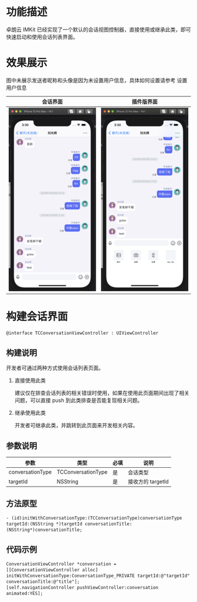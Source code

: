 # 功能描述

卓朗云 IMKit 已经实现了一个默认的会话视图控制器，直接使用或继承此类，即可快速启动和使用会话列表界面。

# 效果展示

图中未展示发送者昵称和头像是因为未设置用户信息，具体如何设置请参考 设置用户信息

| 会话界面 | 插件版界面 |
| - | - |
| ![](./conversation.png "conversationList") | ![](./conversationPlugin.png "conversationListEmpty") |

# 构建会话界面

```objc
@interface TCConversationViewController : UIViewController
```

## 构建说明

开发者可通过两种方式使用会话列表页面。

1. 直接使用此类

    建议仅在排查会话列表的相关错误时使用，如果在使用此页面期间出现了相关问题，可以直接 push 到此类排查是否能复现相关问题。

2. 继承使用此类

    开发者可继承此类，并跳转到此页面来开发相关内容。

## 参数说明

| 参数 | 类型 | 必填 | 说明 |
| - | - | - | - |
| conversationType | TCConversationType | 是 | 会话类型 |
| targetId | NSString | 是 | 接收方的 targetId |

## 方法原型

```objc
- (id)initWithConversationType:(TCConversationType)conversationType targetId:(NSString *)targetId conversationTitle:(NSString*)conversationTitle;
```

## 代码示例

```objc
ConversationViewController *conversation = [[ConversationViewController alloc] initWithConversationType:ConversationType_PRIVATE targetId:@"targetId" conversationTitle:@"title"];
[self.navigationController pushViewController:conversation animated:YES];
```